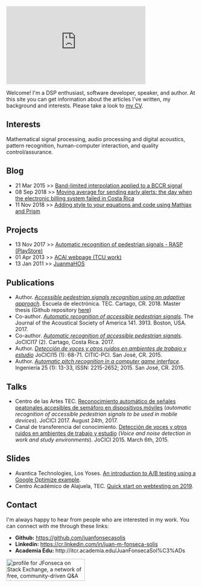 <!-- Global site tag (gtag.js) - Google Analytics -->
<script async src="https://www.googletagmanager.com/gtag/js?id=UA-144706135-1"></script>
<script>
  window.dataLayer = window.dataLayer || [];
  function gtag(){dataLayer.push(arguments);}
  gtag('js', new Date());

  gtag('config', 'UA-144706135-1');
</script>

<!--Experiment-->
<script type="text/javascript" src="//ajax.googleapis.com/ajax/libs/jquery/2.1.4/jquery.min.js"></script>
<script type="text/javascript" src="//ajax.googleapis.com/ajax/libs/jqueryui/1.10.4/jquery-ui.min.js"></script>
<link rel="stylesheet" type="text/css" href="dist/overhang.min.css" />
<script type="text/javascript" src="dist/overhang.min.js"></script>

<iframe width="369" height="207" src="https://www.youtube.com/embed/L7m8BFLCArM" frameborder="0" allow="accelerometer; autoplay; encrypted-media; gyroscope; picture-in-picture" allowfullscreen></iframe>

Welcome! I'm a DSP enthusiast, software developer, speaker, and author. At this site you can get information about the articles I've written, my background and interests. Please take a look to [my CV](slides/jfonseca_curriculumVitae_2019.pdf).   
<h2>Interests</h2>
  
Mathematical signal processing, audio processing and digital acoustics, pattern recognition, human-computer interaction, and quality control/assurance.

## Blog
* 21 Mar 2015 >> [Band-limited interpolation applied to a BCCR signal](blog/JFonseca.interpolacionBL.html)
* 08 Sep 2018 >> [Moving average for sending early alerts: the day when the electronic billing system failed in Costa Rica](blog/JFonseca.suavizadoTraficoServidorWeb.html)
* 11 Nov 2018 >> [Adding style to your equations and code using Mathjax and Prism](blog/JFonseca.styling.html)

## Projects
* 13 Nov 2017 >> [Automatic recognition of pedestrian signals - RASP (PlayStore)](https://play.google.com/store/apps/details?id=ucr.citic.rasp&hl=en_US)
* 01 Apr 2013 >> [ACAI webpage (TCU work)](http://www.acai.cr/)
* 13 Jan 2011 >> [JuanmaHOS](https://juanfonsecasolis.github.io/juanmahos/)

## Publications
* Author. [*Accessible pedestrian signals recognition using an adaptive approach*](https://repositoriotec.tec.ac.cr/handle/2238/11099). Escuela de electrónica. TEC. Cartago, CR. 2018. Master thesis (Github repository [here](https://github.com/juanfonsecasolis/ARAPSUAA))
* Co-author. [*Automatic recognition of accessible pedestrian signals*](https://doi.org/10.1121/2.0000675). The Journal of the Acoustical Society of America 141. 3913. Boston, USA. 2017.
* Co-author. [*Automatic recognition of accessible pedestrian signals*](https://www.academia.edu/39100068/Reconocimiento_automatico_de_se%C3%B1ales_accesibles_de_semaforo_en_dispositivos_m%C3%B3viles). JoCICI17 (2). Cartago, Costa Rica. 2017. 
* Author. [*Detección de voces y otros ruidos en ambientes de trabajo y estudio*](https://www.academia.edu/39038694/Detecci%C3%B3n_de_voces_y_otros_ruidos_en_ambientes_de_trabajo_y_estudio) JoCICI15 (1): 68-71. CITIC-PCI. San José, CR. 2015.
* Author. [*Automatic pitch recognition in a computer game interface*](https://doi.org/10.15517/ri.v25i1.11751). Ingeniería 25 (1): 13-33, ISSN: 2215-2652; 2015. San José, CR. 2015.

## Talks 
* Centro de las Artes TEC. [Reconocimiento automático de señales peatonales accesibles de semáforo en dispositivos móviles](https://youtu.be/POIF7RVtp0c?t=43) (_automatic recognition of accessible pedestrian signals to be used in mobile devices_). JoCICI 2017. August 24th, 2017. 
* Canal de transferencia del conocimiento. [Detección de voces y otros ruidos en ambientes de trabajo y estudio](https://youtu.be/6o-dmx2vQSA) (_Voice and noise detection in work and study environments_). JoCICI 2015. March 6th, 2015.

## Slides
* Avantica Technologies, Los Yoses. [An introduction to A/B testing using a Google Optimize example](https://juanfonsecasolis.github.io/slides/jFonseca_abTesting_2019.pdf). 
* Centro Académico de Alajuela, TEC. [Quick start on webtesting on 2019](slides/jfonseca_quickstartTesting2019.pdf). 

## Contact

I'm always happy to hear from people who are interested in my work. You can connect with me through these links:
<ul>
<li><b>Github:</b> <a href='https://github.com/juanfonsecasolis'>https://github.com/juanfonsecasolis</a></li>
<li><b>Linkedin:</b> <a href='https://cr.linkedin.com/in/juan-m-fonseca-solis'>https://cr.linkedin.com/in/juan-m-fonseca-solis</a></li>
<li><b>Academia Edu:</b> http://itcr.academia.edu/JuanFonsecaSol%C3%ADs</li>
</ul>

<a href="https://stackexchange.com/users/1129405/jfonseca"><img src="https://stackexchange.com/users/flair/1129405.png" width="208" height="58" alt="profile for JFonseca on Stack Exchange, a network of free, community-driven Q&amp;A sites" title="profile for JFonseca on Stack Exchange, a network of free, community-driven Q&amp;A sites" /></a>

